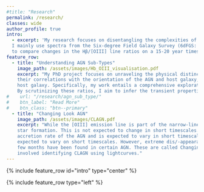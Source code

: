 ```yaml
---
#title: "Research"
permalink: /research/
classes: wide
author_profile: true
intro:
  - excerpt: 'My research focuses on disentangling the complexities of Active Galactic Nuclei (AGN) using optical spectroscopy.
  I mainly use spectra from the Six-degree Field Galaxy Survey (6dFGS: 2001-2009), along with modern spectra from ANU 2.3m Wide Field Spectrograph (WiFeS)
  to compare changes in the Hβ/[OIII] line ratios on a 15-20 year timescale.'
feature_row:
  - title: "Understanding AGN Sub-Types"
    image_path: /assets/images/Hb_OIII_visualisation.pdf 
    excerpt: "My PhD project focuses on unraveling the physical distinctions among AGN sub-types and examining 
    their correlations with the orientation of the AGN and host galaxy, the accretion rate of the AGN, and the dust obscuration of the 
    host galaxy. Specifically, my work entails a comprehensive exploration of variations in the Hβ and [OIII] emission line ratios over two epochs.
    By scrutinizing these ratios, I aim to infer the transient properties of AGN."
#    url: "/research/agn_sub_type/"
#    btn_label: "Read More"
#    btn_class: "btn--primary"
  - title: "Changing Look AGN"
    image_path: /assets/images/CLAGN.pdf
    excerpt: "While the [OIII] emission line is part of the narrow-line region (NLR) of the AGN, it is also a tracer of the host galaxy
    star formation. This is not expected to change in short timescales. In contrast, the broad Hβ emission line is a tracer of the
    accretion rate of the AGN and is expected to vary in short timescales. Therefore, the ratio of the [OIII] and Hβ emission lines is
    expected to vary on short timescales. However, extreme dis/-appearances of the broad component of the Hβ emission line on timescales as short as
    few months have been found in certain AGN. These are called Changing Look AGN. My [**Honours Thesis**](/assets/docs/Amrutha_Honours_Thesis_2022.pdf) 
    involved identifying CLAGN using lightcurves."
---
```


{% include feature_row id="intro" type="center" %}

{% include feature_row type="left" %} 
